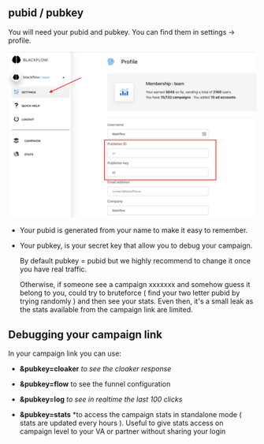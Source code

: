 ## pubid / pubkey

You will need your pubid and pubkey. You can find them in settings -> profile.

![Screen Shot 2020-01-04 at 10.44.48 AM.png](https://raw.githubusercontent.com/blackhatflow/storage/master/2020/03/30-16-02-18-Screen%20Shot%202020-01-04%20at%2010.44.48%20AM.png)

- Your pubid is generated from your name to make it easy to remember.

- Your pubkey, is your secret key that allow you to debug your campaign. 
  
  By default pubkey = pubid but we highly recommend to change it once you have real traffic.
  
  Otherwise, if someone see a campaign xxxxxxx and somehow guess it belong to you, could try to bruteforce ( find your two letter pubid by trying randomly ) and then see your stats. Even then, it's a small leak as the stats available from the campaign link are limited.



## Debugging your campaign link

In your campaign link you can use:

- **&pubkey=cloaker** *to see the cloaker response*

- **&pubkey=flow** to see the funnel configuration

- **&pubkey=log** *to see in realtime the last 100 clicks*

- **&pubkey=stats** *to access the campaign stats in standalone mode ( stats are updated every hours ). Useful to give stats access on campaign level to your VA or partner without sharing your login
